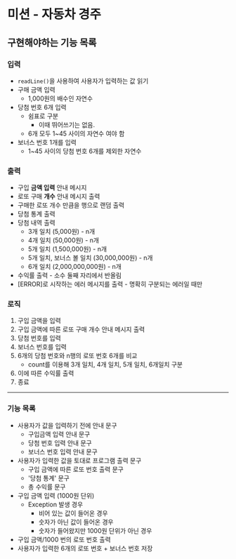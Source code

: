 # 미션 - 자동차 경주

## 구현해야하는 기능 목록

### 입력
- ```readLine()```을 사용하여 사용자가 입력하는 값 읽기
- 구매 금액 입력
  - 1,000원의 배수인 자연수
- 당첨 번호 6개 입력
  - 쉼표로 구분
    - 이때 뛰어쓰기는 없음.
  - 6개 모두 1~45 사이의 자연수 여야 함
- 보너스 번호 1개를 입력
  - 1~45 사이의 당첨 번호 6개를 제외한 자연수

### 출력
- 구입 **금액 입력** 안내 메시지
- 로또 구매 **개수** 안내 메시지 출력
- 구매한 로또 개수 만큼을 행으로 랜덤 출력
- 당첨 통계 출력
- 당첨 내역 출력
  - 3개 일치 (5,000원) - n개
  - 4개 일치 (50,000원) - n개
  - 5개 일치 (1,500,000원) - n개
  - 5개 일치, 보너스 볼 일치 (30,000,000원) - n개
  - 6개 일치 (2,000,000,000원) - n개
- 수익률 출력 - 소수 둘째 자리에서 반올림
- [ERROR]로 시작하는 에러 메시지를 출력 - 명확히 구분되는 에러일 때만

### 로직
1. 구입 금액을 입력
2. 구입 금액에 따른 로또 구매 개수 안내 메시지 출력
3. 당첨 번호를 입력
4. 보너스 번호를 입력
5. 6개의 당첨 번호와 n행의 로또 번호 6개를 비교
   - count를 이용해 3개 일치, 4개 일치, 5개 일치, 6개일치 구분
6. 이에 따른 수익률 출력
7. 종료
---
### 기능 목록
- 사용자가 값을 입력하기 전에 안내 문구
  - 구입금액 입력 안내 문구
  - 당첨 번호 입력 안내 문구
  - 보너스 번호 입력 안내 문구
- 사용자가 입력한 값을 토대로 프로그램 출력 문구
  - 구입 금액에 따른 로또 번호 출력 문구
  - '당첨 통계' 문구
  - 총 수익률 문구
- 구입 금액 입력 (1000원 단위)
  - Exception 발생 경우
    - 비어 있는 값이 들어온 경우
    - 숫자가 아닌 값이 들어온 경우
    - 숫자가 들어왔지만 1000원 단위가 아닌 경우
- 구입 금액/1000 번의 로또 번호 출력
- 사용자가 입력한 6개의 로또 번호 + 보너스 번호 저장